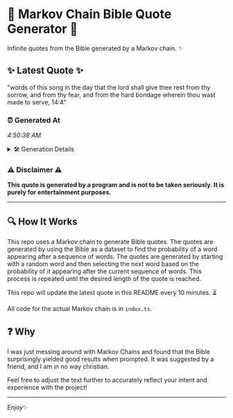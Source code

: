 # 📖 Markov Chain Bible Quote Generator 📖

Infinite quotes from the Bible generated by a Markov chain. ✨

## ✨ Latest Quote ✨
"words of this song in the day that the lord shall give thee rest from thy sorrow, and from thy fear, and from the hard bondage wherein thou wast made to serve, 14:4"

### ⏰ Generated At
*4:50:38 AM*

<details>
    <summary>🛠️ Generation Details</summary>
    <p>
        <strong>🌱 Seed:</strong> words<br>
        <strong>🔄 Iterations:</strong> 32<br>
        <strong>📜 Context History:</strong><br>[ words ]: of<br>[ words, of ]: this<br>[ words, of, this ]: song<br>[ words, of, this, song ]: in<br>[ words, of, this, song, in ]: the<br>[ words, of, this, song, in, the ]: day<br>[ of, this, song, in, the, day ]: that<br>[ this, song, in, the, day, that ]: the<br>[ song, in, the, day, that, the ]: lord<br>[ in, the, day, that, the, lord ]: shall<br>[ the, day, that, the, lord, shall ]: give<br>[ day, that, the, lord, shall, give ]: thee<br>[ that, the, lord, shall, give, thee ]: rest<br>[ the, lord, shall, give, thee, rest ]: from<br>[ lord, shall, give, thee, rest, from ]: thy<br>[ shall, give, thee, rest, from, thy ]: sorrow,<br>[ give, thee, rest, from, thy, sorrow, ]: and<br>[ thee, rest, from, thy, sorrow,, and ]: from<br>[ rest, from, thy, sorrow,, and, from ]: thy<br>[ from, thy, sorrow,, and, from, thy ]: fear,<br>[ thy, sorrow,, and, from, thy, fear, ]: and<br>[ sorrow,, and, from, thy, fear,, and ]: from<br>[ and, from, thy, fear,, and, from ]: the<br>[ from, thy, fear,, and, from, the ]: hard<br>[ thy, fear,, and, from, the, hard ]: bondage<br>[ fear,, and, from, the, hard, bondage ]: wherein<br>[ and, from, the, hard, bondage, wherein ]: thou<br>[ from, the, hard, bondage, wherein, thou ]: wast<br>[ the, hard, bondage, wherein, thou, wast ]: made<br>[ hard, bondage, wherein, thou, wast, made ]: to<br>[ bondage, wherein, thou, wast, made, to ]: serve,<br>[ wherein, thou, wast, made, to, serve, ]: 14:4<br>
    </p>
</details>

### ⚠️ Disclaimer ⚠️
**This quote is generated by a program and is not to be taken seriously. It is purely for entertainment purposes.**

---

## 🔍 How It Works

This repo uses a Markov chain to generate Bible quotes. The quotes are generated by using the Bible as a dataset to find the probability of a word appearing after a sequence of words. The quotes are generated by starting with a random word and then selecting the next word based on the probability of it appearing after the current sequence of words. This process is repeated until the desired length of the quote is reached.

This repo will update the latest quote in this README every 10 minutes. ⏳

All code for the actual Markov chain is in `index.ts`.

## ❓ Why

I was just messing around with Markov Chains and found that the Bible surprisingly yielded good results when prompted. 
It was suggested by a friend, and I am in no way christian.

Feel free to adjust the text further to accurately reflect your intent and experience with the project!

---

*Enjoy*✨
